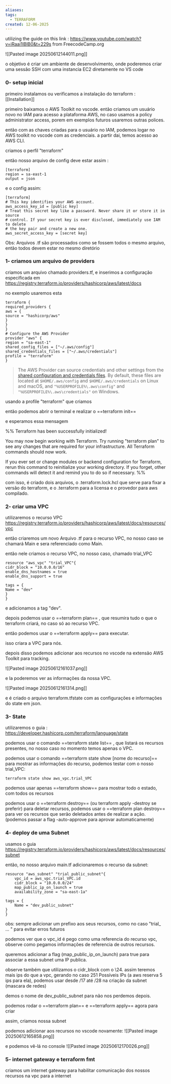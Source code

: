 ```yaml
---
aliases: 
tags:
  - TERRAFORM
created: 12-06-2025
---
```

utilizing the guide on this link : https://www.youtube.com/watch?v=iRaai1IBlB0&t=229s
from FreecodeCamp.org

![[Pasted image 20250612144011.png]]

o objetivo é criar um ambiente de desenvolvimento, onde poderemos criar uma sessão SSH com uma instancia EC2 diretamente no VS code

### 0- setup inicial

primeiro instalamos ou verificamos a instalação do terraform : [[Installation]]


primeiro baixamos o AWS Toolkit no vscode. então criamos um usuário novo no IAM para acesso a plataforma AWS, no caso usamos a policy administrator access, porem em exemplos futuros usaremos outras polices.

então com as chaves criadas para o usuário no IAM, podemos logar no AWS toolkit no vscode com as credenciais. a partir dai, temos acesso ao AWS CLI. 

criamos o perfil "terraform"

então nosso arquivo de config deve estar assim : 

```
[terraform]
region = sa-east-1
output = json

```

e o config assim:

  
```
[terraform]
# This key identifies your AWS account.
aws_access_key_id = [public key]
# Treat this secret key like a password. Never share it or store it in source
# control. If your secret key is ever disclosed, immediately use IAM to delete
# the key pair and create a new one.
aws_secret_access_key = [secret key]
```

Obs: Arquivos .tf são processados como se fossem todos o mesmo arquivo, então todos devem estar no mesmo diretório

### 1- criamos um arquivo de providers

criamos um arquivo chamado providers.tf, e inserimos a configuração especificada em 
https://registry.terraform.io/providers/hashicorp/aws/latest/docs

no exemplo usaremos esta

```
terraform {
required_providers {
aws = {
source = "hashicorp/aws"
}
}
}
# Configure the AWS Provider
provider "aws" {
region = "sa-east-1"
shared_config_files = ["~/.aws/config"]
shared_credentials_files = ["~/.aws/credentials"]
profile = "terraform"
}
```

> The AWS Provider can source credentials and other settings from the [shared configuration and credentials files](https://docs.aws.amazon.com/cli/latest/userguide/cli-configure-files.html). By default, these files are located at `$HOME/.aws/config` and `$HOME/.aws/credentials` on Linux and macOS, and `"%USERPROFILE%\.aws\config"` and `"%USERPROFILE%\.aws\credentials"` on Windows.
>
   usando a profile "terraform" que criamos

 então podemos abrir o terminal e realizar o ==terraform init==

e esperamos essa mensagem

%% Terraform has been successfully initialized!

You may now begin working with Terraform. Try running "terraform plan" to see
any changes that are required for your infrastructure. All Terraform commands
should now work.

If you ever set or change modules or backend configuration for Terraform,
rerun this command to reinitialize your working directory. If you forget, other
commands will detect it and remind you to do so if necessary. %%

com isso, é criado dois arquivos, o .terraform.lock.hcl que serve para fixar a versão do terraform, e o .terraform para a licensa e o provedor para aws compilado.

### 2- criar uma VPC

utilizaremos o recurso VPC https://registry.terraform.io/providers/hashicorp/aws/latest/docs/resources/vpc

então criaremos um novo Arquivo .tf para o recurso VPC, no nosso caso se chamará Main e sera referenciado como Main.

então nele criamos o recurso VPC, no nosso caso, chamado trial_VPC

```
resource "aws_vpc" "trial_VPC"{
cidr_block = "10.0.0.0/16"
enable_dns_hostnames = true
enable_dns_support = true

tags = {
Name = "dev"
}
}
```

e adicionamos a tag "dev".

depois podemos usar o ==terraform plan==  , que resumira tudo o que o terraform criará, no caso só ao recurso VPC.

então podemos usar o ==terraform apply== para executar.

isso criara a VPC para nós.

depois disso podemos adicionar aos recursos no vscode na extensão AWS Toolkit para tracking. 

![[Pasted image 20250612161037.png]]

e la poderemos ver as informações da nossa VPC.

![[Pasted image 20250612161314.png]]

e é criado o arquivo terraform.tfstate com as configurações e informações do state em json.
### 3- State

utilizaremos o guia : https://developer.hashicorp.com/terraform/language/state

podemos usar o comando ==terraform state list== , que listará os recursos presentes, no nosso caso no momento temos apenas o VPC.

podemos usar o comando ==terraform state show [nome do recurso]== para mostrar as informações do recurso, podemos testar com o nosso trial_VPC:
```
terraform state show aws_vpc.trial_VPC
```

podemos usar apenas ==terraform show== para mostrar todo o estado, com todos os recursos

podemos usar o ==terraform destroy== (ou terraform apply -destroy se preferir) para deletar recursos, podemos usar o ==terraform plan destroy== para ver os recursos que serão deletados antes de realizar a ação. (podemos passar a flag -auto-approve para aprovar automaticamente)

### 4- deploy de uma Subnet

usamos o guia https://registry.terraform.io/providers/hashicorp/aws/latest/docs/resources/subnet

então, no nosso arquivo main.tf adicionaremos o recurso da subnet:

```
resource "aws_subnet" "trial_public_subnet"{
	vpc_id = aws_vpc.trial_VPC.id
	cidr_block = "10.0.0.0/24"
	map_public_ip_on_launch = true
	availability_zone = "sa-east-1a"

tags = {
	Name = "dev_public_subnet"
}
}
```

obs: sempre adicionar um prefixo aos seus recursos, como no caso "trial_ ... " para evitar erros futuros

podemos ver que o vpc_id é pego como uma referencia do recurso vpc, observe como pegamos informações de referencia de outros recursos.

queremos adicionar a flag (map_public_ip_on_launch) para true para associar a essa subnet uma IP publica.

observe também que utilizamos o cidr_block com o \24. assim teremos mais ips do que a vpc, gerando no caso 251 Possíveis IPs (a aws reserva 5 ips para ela), podemos usar desde /17 até /28 na criação da subnet (mascara de redes)

demos o nome de dev_public_subnet para não nos perdemos depois.

podemos rodar o ==terraform plan== e ==terraform apply== agora para criar

assim, criamos nossa subnet

podemos adicionar aos recursos no vscode novamente:
![[Pasted image 20250612165858.png]]

e podemos vê-lá no console
![[Pasted image 20250612170026.png]]

### 5- internet gateway e terraform fmt

criamos um internet gateway para habilitar comunicação dos nossos recursos na vpc para a internet

